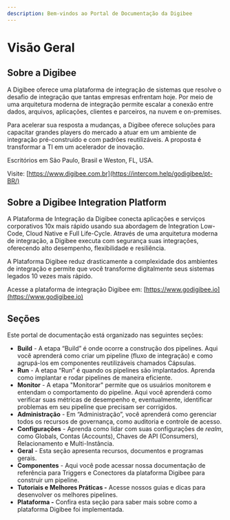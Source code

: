 ```yaml
---
description: Bem-vindos ao Portal de Documentação da Digibee
---
```


# Visão Geral

## Sobre a Digibee

A Digibee oferece uma plataforma de integração de sistemas que resolve o desafio de integração que tantas empresas enfrentam hoje. Por meio de uma arquitetura moderna de integração permite escalar a conexão entre dados, arquivos, aplicações, clientes e parceiros, na nuvem e on-premises.

Para acelerar sua resposta a mudanças, a Digibee oferece soluções para capacitar grandes players do mercado a atuar em um ambiente de integração pré-construído e com padrões reutilizáveis. A proposta é transformar a TI em um acelerador de inovação.

Escritórios em São Paulo, Brasil e Weston, FL, USA.

Visite: [https://www.digibee.com.br](https://intercom.help/godigibee/pt-BR/)

## Sobre a Digibee Integration Platform

A Plataforma de Integração da Digibee conecta aplicações e serviços corporativos 10x mais rápido usando sua abordagem de Integration Low-Code, Cloud Native e Full Life-Cycle. Através de uma arquitetura moderna de integração, a Digibee executa com segurança suas integrações, oferecendo alto desempenho, flexibilidade e resiliência.&#x20;

A Plataforma Digibee reduz drasticamente a complexidade dos ambientes de integração e permite que você transforme digitalmente seus sistemas legados 10 vezes mais rápido.&#x20;

Acesse a plataforma de integração Digibee em: [https://www.godigibee.io](https://www.godigibee.io)

## Seções

Este portal de documentação está organizado nas seguintes seções:&#x20;

* **Build** - A etapa “Build” é onde ocorre a construção dos pipelines. Aqui você aprenderá como criar um pipeline (fluxo de integração) e como agrupá-los em componentes reutilizáveis ​​chamados Cápsulas.
* **Run** - A etapa “Run” é quando os pipelines são implantados. Aprenda como implantar e rodar pipelines de maneira eficiente.
* **Monitor** - A etapa "Monitorar" permite que os usuários monitorem e entendam o comportamento do pipeline. Aqui você aprenderá como verificar suas métricas de desempenho e, eventualmente, identificar problemas em seu pipeline que precisam ser corrigidos.
* **Administração** - Em “Administração”, você aprenderá como gerenciar todos os recursos de governança, como auditoria e controle de acesso.
* **Configurações** - Aprenda como lidar com suas configurações de _realm_, como Globals, Contas (Accounts), Chaves de API (Consumers), Relacionamento e Multi-Instância.
* **Geral** - Esta seção apresenta recursos, documentos e programas gerais.
* **Componentes** - Aqui você pode acessar nossa documentação de referência para Triggers e Conectores da plataforma Digibee para construir um pipeline.&#x20;
* **Tutoriais e Melhores Práticas -**  Acesse nossos guias e dicas para desenvolver os melhores pipelines.
* **Plataforma -** Confira esta seção para saber mais sobre como a plataforma Digibee foi implementada.
